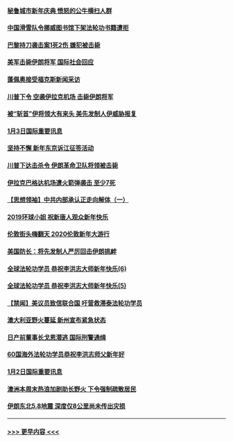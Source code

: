 #### [秘鲁城市新年庆典 愤怒的公牛横扫人群](../pages/prog202/a102744618.md?t=01040944) 
#### [中国滑雪队令挪威图书馆下架法轮功书籍遭拒](../pages/prog202/a102744639.md?t=01040944) 
#### [巴黎持刀袭击案1死2伤 嫌犯被击毙](../pages/prog202/a102744566.md?t=01040944) 
#### [美军击毙伊朗将军 国际社会回应](../pages/prog202/a102744485.md?t=01040944) 
#### [蓬佩奥接受福克斯新闻采访](../pages/prog202/a102744480.md?t=01040944) 
#### [川普下令 空袭伊拉克机场 击毙伊朗将军](../pages/prog202/a102744470.md?t=01040944) 
#### [被“斩首”伊将领大有来头 美先发制人伊威胁报复](../pages/prog202/a102744454.md?t=01040944) 
#### [1月3日国际重要讯息](../pages/prog202/a102744301.md?t=01040944) 
#### [坚持不懈 新年东京诉江征签活动](../pages/prog202/a102744303.md?t=01040944) 
#### [川普下达击杀令 伊朗革命卫队将领被击毙](../pages/prog202/a102741911.md?t=01040944) 
#### [伊拉克巴格达机场遭火箭弹袭击 至少7死](../pages/prog202/a102744115.md?t=01040944) 
#### [【思想领袖】中共内部承认正走向解体（一）](../pages/prog202/a102744097.md?t=01040944) 
#### [2019环球小姐 祝新唐人观众新年快乐](../pages/prog202/a102744043.md?t=01040944) 
#### [伦敦街头嗨翻天 2020伦敦新年大游行](../pages/prog202/a102743925.md?t=01040944) 
#### [美国防长：将先发制人严厉回击伊朗挑衅](../pages/prog202/a102743930.md?t=01040944) 
#### [全球法轮功学员 恭祝李洪志大师新年快乐(6)](../pages/prog202/a102743899.md?t=01040944) 
#### [全球法轮功学员 恭祝李洪志大师新年快乐(5)](../pages/prog202/a102743766.md?t=01040944) 
#### [【禁闻】美议员致信联合国 吁营救滞泰法轮功学员](../pages/prog202/a102743781.md?t=01040944) 
#### [澳大利亚野火蔓延 新州宣布紧急状态](../pages/prog202/a102743681.md?t=01040944) 
#### [日产前董事长戈恩潜逃 国际刑警通缉](../pages/prog202/a102743676.md?t=01040944) 
#### [60国海外法轮功学员恭祝李洪志师父新年好](../pages/prog202/a102743628.md?t=01040944) 
#### [1月2日国际重要讯息](../pages/prog202/a102743488.md?t=01040944) 
#### [澳洲本周末热浪加剧助长野火 下令强制疏散居民](../pages/prog202/a102743421.md?t=01040944) 
#### [伊朗东北5.8地震 深度仅8公里尚未传出灾损](../pages/prog202/a102743396.md?t=01040944) 

----
#### [ >>> 更早内容 <<< ](../indexes/prog202-earlier.md)
